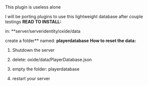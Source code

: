 This plugin is useless alone

I will be porting plugins to use this lightweight database after couple testings
**READ TO INSTALL:**

in: **server/serveridentity/oxide/data

create a folder** named: **playerdatabase**
**How to reset the data:**

1) Shutdown the server

2) delete: oxide/data/PlayerDatabase.json

3) empty the folder: playerdatabase

4) restart your server